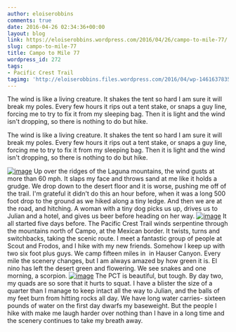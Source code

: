 ```yaml
---
author: eloiserobbins
comments: true
date: 2016-04-26 02:34:36+00:00
layout: blog
link: https://eloiserobbins.wordpress.com/2016/04/26/campo-to-mile-77/
slug: campo-to-mile-77
title: Campo to Mile 77
wordpress_id: 272
tags:
- Pacific Crest Trail
tagimg: 'http://eloiserobbins.files.wordpress.com/2016/04/wp-1461637835251.jpg'
---
```


The wind is like a living creature. It shakes the tent so hard I am sure it will break my poles. Every few hours it rips out a tent stake, or snaps a guy line, forcing me to try to fix it from my sleeping bag. Then it is light and the wind isn't dropping, so there is nothing to do but hike.


The wind is like a living creature. It shakes the tent so hard I am sure it will break my poles. Every few hours it rips out a tent stake, or snaps a guy line, forcing me to try to fix it from my sleeping bag. Then it is light and the wind isn't dropping, so there is nothing to do but hike.

[![image](http://eloiserobbins.files.wordpress.com/2016/04/wp-1461637809262.jpg)](http://eloiserobbins.files.wordpress.com/2016/04/wp-1461637809262.jpg)
Up over the ridges of the Laguna mountains, the wind gusts at more than 60 mph. It slaps my face and throws sand at me like it holds a grudge. We drop down to the desert floor and it is worse, pushing me off of the trail. I'm grateful it didn't do this an hour before, when it was a long 500 foot drop to the ground as we hiked along a tiny ledge. And then we are at the road, and hitching. A woman with a tiny dog picks us up, drives us to Julian and a hotel, and gives us beer before heading on her way.
[![image](http://eloiserobbins.files.wordpress.com/2016/04/wp-1461637823449.jpg)](http://eloiserobbins.files.wordpress.com/2016/04/wp-1461637823449.jpg)
It all started five days before. The Pacific Crest Trail winds serpentine through the mountains north of Campo, at the Mexican border. It twists, turns and switchbacks, taking the scenic route. I meet a fantastic group of people at Scout and Frodos, and I hike with my new friends. Somehow I keep up with two six foot plus guys. We camp fifteen miles in  in Hauser Canyon. Every mile the scenery changes, but I am always amazed by how green it is. El nino has left the desert green and flowering. We see snakes and one morning, a scorpion.
[![image](http://eloiserobbins.files.wordpress.com/2016/04/wp-1461637835251.jpg)](http://eloiserobbins.files.wordpress.com/2016/04/wp-1461637835251.jpg)
The PCT is beautiful, but tough. By day two, my quads are so sore that it hurts to squat. I have a blister the size of a quarter than I manage to keep intact all the way to Julian, and the balls of my feet burn from hitting rocks all day. We have long water carries- sixteen pounds of water on the first day dwarfs my baseweight. But the people I hike with make me laugh harder over nothing than I have in a long time and the scenery continues to take my breath away.
